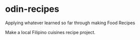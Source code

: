 # odin-recipes
Applying whatever learned so far through making Food Recipes

Make a local Filipino cuisines recipe project.